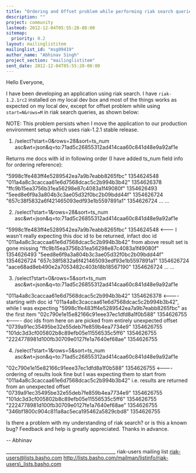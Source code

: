 ```yaml
---
title: "Ordering and Offset problem while performing riak search queries	against 1.2.1 stable"
description: ""
project: community
lastmod: 2012-12-04T05:55:20-08:00
sitemap:
  priority: 0.2
layout: mailinglistitem
mailinglist_id: "msg09419"
author_name: "Abhinav Singh"
project_section: "mailinglistitem"
sent_date: 2012-12-04T05:55:20-08:00
---
```



Hello Everyone,

I have been developing an application using riak search.
I have `riak-1.2.1rc2` installed on my local dev box and most of the things 
works as expected on my local dev,
except for offset problem while using `start=N&rows=M` in riak search queries, 
as shown below:

NOTE: This problem persists when I move the application to our production 
environment setup which uses riak-1.2.1 stable release.

1) /select?start=0&rows=28&sort=ts\_num 
asc&wt=json&q=to:71ad5c26855312ad414caa60c841d48e9a92af1e

Returns me docs with id in following order (I have added ts\_num field info for 
ordering reference):

"5998c1fe483ff4e5289542ea7a9b7eabb8265fbc" 1354624548
"011a4a8c3caccaa61e6d7568dcac5c2b994b3b42" 1354626378
"ffc9b15ea3756b31ea56298e87c4083a1f49080f" 1354626493
"5eed8e6f9a3a804b3c3ae05d32f0bc2b09bdd44f" 1354626724
"657c38f5832a6f421465093edf93e1b5597891a1" 1354626724
…
…

2) /select?start=1&rows=28&sort=ts\_num 
asc&wt=json&q=to:71ad5c26855312ad414caa60c841d48e9a92af1e

"5998c1fe483ff4e5289542ea7a9b7eabb8265fbc" 1354624548 <--- I 
wasn't really expecting this doc id to be returned, infact doc id 
"011a4a8c3caccaa61e6d7568dcac5c2b994b3b42" from above result set is gone missing
"ffc9b15ea3756b31ea56298e87c4083a1f49080f" 1354626493
"5eed8e6f9a3a804b3c3ae05d32f0bc2b09bdd44f" 1354626724
"657c38f5832a6f421465093edf93e1b5597891a1" 1354626724
"aace68ad8eb490e2a7053482c403b18b18567190" 1354626724
…
…

3) /select?start=0&rows=5&sort=ts\_num 
asc&wt=json&q=to:71ad5c26855312ad414caa60c841d48e9a92af1e

"011a4a8c3caccaa61e6d7568dcac5c2b994b3b42" 1354626378 <---- starting 
with doc id "011a4a8c3caccaa61e6d7568dcac5c2b994b3b42", while I was expecting 
"5998c1fe483ff4e5289542ea7a9b7eabb8265fbc" as the first item
"02c790e1e15e82166c91eee37ec1dfd8a1f0b588" 1354626755 <---- doc ids 
from here on are picked from entirely unexpected offset
"0739a91ec35495be32e55deb7fe859b4ea7734e9" 1354626755
"101dc3d3cf005802b8c89efb05e11556535c5ff6" 1354626755
"2224778981d100fb30709e0127fe1a7640ef68ae" 1354626755

4) /select?start=1&rows=5&sort=ts\_num 
asc&wt=json&q=to:71ad5c26855312ad414caa60c841d48e9a92af1e

"02c790e1e15e82166c91eee37ec1dfd8a1f0b588" 1354626755 <---- ordering 
of results look fine but I was expecting them to start from 
"011a4a8c3caccaa61e6d7568dcac5c2b994b3b42" i.e. results are returned from an 
unexpected offset
"0739a91ec35495be32e55deb7fe859b4ea7734e9" 1354626755
"101dc3d3cf005802b8c89efb05e11556535c5ff6" 1354626755
"2224778981d100fb30709e0127fe1a7640ef68ae" 1354626755
"346bf1800c904c811a8ac5eca195462a5829cbd8" 1354626755

Is there a problem with my understanding of riak search? or is this a known bug?
Feedback and help is greatly appreciated.
Thanks in advance.

--
Abhinav

\_\_\_\_\_\_\_\_\_\_\_\_\_\_\_\_\_\_\_\_\_\_\_\_\_\_\_\_\_\_\_\_\_\_\_\_\_\_\_\_\_\_\_\_\_\_\_
riak-users mailing list
riak-users@lists.basho.com
http://lists.basho.com/mailman/listinfo/riak-users\_lists.basho.com


